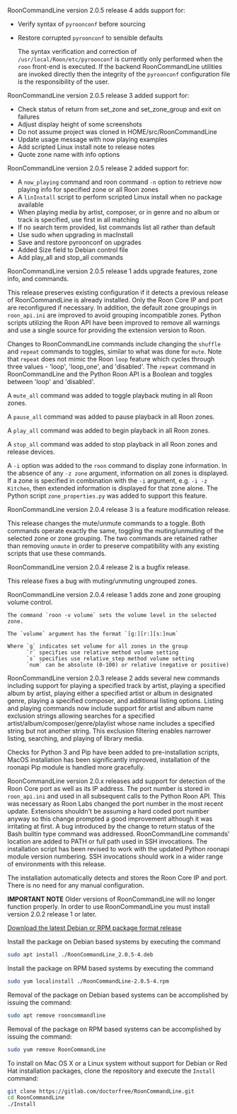 RoonCommandLine version 2.0.5 release 4 adds support for:

* Verify syntax of `pyroonconf` before sourcing
* Restore corrupted `pyroonconf` to sensible defaults

  The syntax verification and correction of `/usr/local/Roon/etc/pyroonconf`
  is currently only performed when the `roon` front-end is executed. If the
  backend RoonCommandLine utilities are invoked directly then the integrity
  of the `pyroonconf` configuration file is the responsibility of the user.

RoonCommandLine version 2.0.5 release 3 added support for:

* Check status of return from set_zone and set_zone_group and exit on failures
* Adjust display height of some screenshots
* Do not assume project was cloned in HOME/src/RoonCommandLine
* Update usage message with now playing examples
* Add scripted Linux install note to release notes
* Quote zone name with info options

RoonCommandLine version 2.0.5 release 2 added support for:

* A `now_playing` command and roon command `-n` option to retrieve now playing info for specified zone or all Roon zones
* A `linInstall` script to perform scripted Linux install when no package available
* When playing media by artist, composer, or in genre and no album or track is specified, use first in all matching
* If no search term provided, list commands list all rather than default
* Use sudo when upgrading in macInstall
* Save and restore pyroonconf on upgrades
* Added Size field to Debian control file
* Add play_all and stop_all commands

RoonCommandLine version 2.0.5 release 1 adds upgrade features, zone info, and commands.

This release preserves existing configuration if it detects a previous release of RoonCommandLine is already installed. Only the Roon Core IP and port are reconfigured if necessary. In addition, the default zone groupings in `roon_api.ini` are improved to avoid grouping incompatible zones. Python scripts utilizing the Roon API have been improved to remove all warnings and use a single source for providing the extension version to Roon.

Changes to RoonCommandLine commands include changing the `shuffle` and `repeat` commands to toggles, similar to what was done for `mute`. Note that `repeat` does not mimic the Roon `loop` feature which cycles through three values - 'loop', 'loop_one', and 'disabled'. The `repeat` command in RoonCommandLine and the Python Roon API is a Boolean and toggles between 'loop' and 'disabled'.

A `mute_all` command was added to toggle playback muting in all Roon zones.

A `pause_all` command was added to pause playback in all Roon zones.

A `play_all` command was added to begin playback in all Roon zones.

A `stop_all` command was added to stop playback in all Roon zones and release devices.

A `-i` option was added to the `roon` command to display zone information. In the absence of any `-z zone` argument, information on all zones is displayed. If a zone is specified in combination with the `-i` argument, e.g. `-i -z Kitchen`, then extended information is displayed for that zone alone. The Python script `zone_properties.py` was added to support this feature.

RoonCommandLine version 2.0.4 release 3 is a feature modification release.

This release changes the mute/unmute commands to a toggle. Both commands operate exactly the same, toggling the muting/unmuting of the selected zone or zone grouping. The two commands are retained rather than removing `unmute` in order to preserve compatibility with any existing scripts that use these commands.

RoonCommandLine version 2.0.4 release 2 is a bugfix release.

This release fixes a bug with muting/unmuting ungrouped zones.

RoonCommandLine version 2.0.4 release 1 adds zone and zone grouping volume control.

```
The command `roon -v volume` sets the volume level in the selected zone.

The `volume` argument has the format `[g:][r:][s:]num`

Where `g` indicates set volume for all zones in the group
      `r` specifies use relative method volume setting
      `s` specifies use relative_step method volume setting
      `num` can be absolute (0-100) or relative (negative or positive)
```

RoonCommandLine version 2.0.3 release 2 adds several new commands including support for playing a specified track by artist, playing a specified album by artist, playing either a specified artist or album in designated genre, playing a specified composer, and additional listing options. Listing and playing commands now include support for artist and album name exclusion strings allowing searches for a specified artist/album/composer/genre/playlist whose name includes a specified string but not another string. This exclusion filtering enables narrower listing, searching, and playing of library media.

Checks for Python 3 and Pip have been added to pre-installation scripts, MacOS installation has been significantly improved, installation of the roonapi Pip module is handled more gracefully.

RoonCommandLine version 2.0.x releases add support for detection of the Roon Core port as well as its IP address. The port number is stored in `roon_api.ini` and used in all subsequent calls to the Python Roon API. This was necessary as Roon Labs changed the port number in the most recent update. Extensions shouldn't be assuming a hard coded port number anyway so this change prompted a good improvement although it was irritating at first. A bug introduced by the change to return status of the Bash builtin type command was addressed. RoonCommandLine commands' location are added to PATH or full path used in SSH invocations. The installation script has been revised to work with the updated Python roonapi module version numbering. SSH invocations should work in a wider range of environments with this release.

The installation automatically detects and stores the Roon Core IP and port. There is no need for any manual configuration. 

**IMPORTANT NOTE** Older versions of RoonCommandLine will no longer function properly. In order to use RoonCommandLine you must install version 2.0.2 release 1 or later.

[Download the latest Debian or RPM package format release](https://gitlab.com/doctorfree/RoonCommandLine/-/releases)

Install the package on Debian based systems by executing the command
```bash
sudo apt install ./RoonCommandLine_2.0.5-4.deb
```

Install the package on RPM based systems by executing the command
```bash
sudo yum localinstall ./RoonCommandLine-2.0.5-4.rpm
```

Removal of the package on Debian based systems can be accomplished by issuing the command:

```bash
sudo apt remove rooncommandline
```

Removal of the package on RPM based systems can be accomplished by issuing the command:

```bash
sudo yum remove RoonCommandLine
```

To install on Mac OS X or a Linux system without support for Debian or Red Hat installation packages, clone the repository and execute the `Install` command:

```bash
git clone https://gitlab.com/doctorfree/RoonCommandLine.git
cd RoonCommandLine
./Install
```

